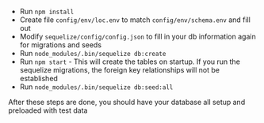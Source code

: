 *  Run `npm install`
*  Create file `config/env/loc.env` to match `config/env/schema.env` and fill out
*  Modify `sequelize/config/config.json` to fill in your db information again for migrations and seeds
*  Run `node_modules/.bin/sequelize db:create`
*  Run `npm start` - This will create the tables on startup. If you run the sequelize migrations, the foreign key relationships will not be established
*  Run `node_modules/.bin/sequelize db:seed:all`

After these steps are done, you should have your database all setup and preloaded with test data
